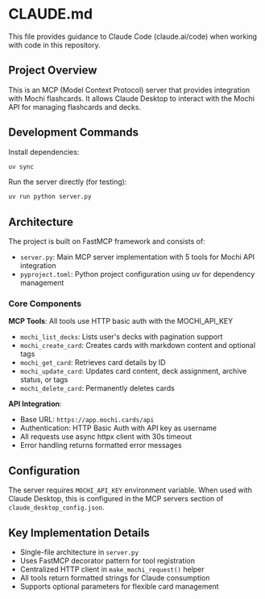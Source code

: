 # CLAUDE.md

This file provides guidance to Claude Code (claude.ai/code) when working with code in this repository.

## Project Overview

This is an MCP (Model Context Protocol) server that provides integration with Mochi flashcards. It allows Claude Desktop to interact with the Mochi API for managing flashcards and decks.

## Development Commands

Install dependencies:
```bash
uv sync
```

Run the server directly (for testing):
```bash
uv run python server.py
```

## Architecture

The project is built on FastMCP framework and consists of:

- `server.py`: Main MCP server implementation with 5 tools for Mochi API integration
- `pyproject.toml`: Python project configuration using uv for dependency management

### Core Components

**MCP Tools**: All tools use HTTP basic auth with the MOCHI_API_KEY
- `mochi_list_decks`: Lists user's decks with pagination support
- `mochi_create_card`: Creates cards with markdown content and optional tags
- `mochi_get_card`: Retrieves card details by ID
- `mochi_update_card`: Updates card content, deck assignment, archive status, or tags
- `mochi_delete_card`: Permanently deletes cards

**API Integration**: 
- Base URL: `https://app.mochi.cards/api`
- Authentication: HTTP Basic Auth with API key as username
- All requests use async httpx client with 30s timeout
- Error handling returns formatted error messages

## Configuration

The server requires `MOCHI_API_KEY` environment variable. When used with Claude Desktop, this is configured in the MCP servers section of `claude_desktop_config.json`.

## Key Implementation Details

- Single-file architecture in `server.py`
- Uses FastMCP decorator pattern for tool registration
- Centralized HTTP client in `make_mochi_request()` helper
- All tools return formatted strings for Claude consumption
- Supports optional parameters for flexible card management
